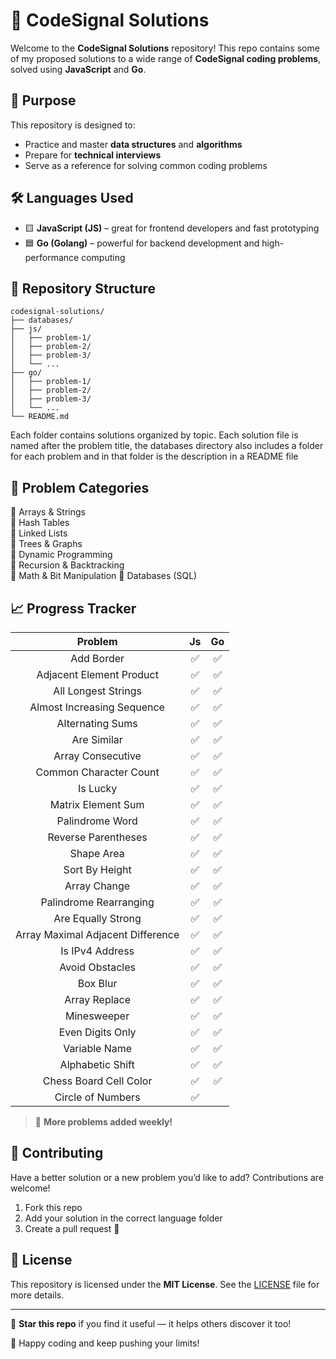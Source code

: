 # 🧠 CodeSignal Solutions

Welcome to the **CodeSignal Solutions** repository! This repo contains some of my proposed solutions to a wide range of **CodeSignal coding problems**, solved using **JavaScript** and **Go**.

## 🚀 Purpose

This repository is designed to:
- Practice and master **data structures** and **algorithms**
- Prepare for **technical interviews**
- Serve as a reference for solving common coding problems

## 🛠️ Languages Used

- 🟨 **JavaScript (JS)** – great for frontend developers and fast prototyping
- 🟦 **Go (Golang)** – powerful for backend development and high-performance computing

## 📂 Repository Structure

```
codesignal-solutions/
├── databases/
├── js/
│   ├── problem-1/
│   ├── problem-2/
│   ├── problem-3/
│   └── ...
├── go/
│   ├── problem-1/
│   ├── problem-2/
│   ├── problem-3/
│   └── ...
└── README.md
```

Each folder contains solutions organized by topic. Each solution file is named after the problem title, the databases directory also includes a folder for each problem and in that folder is the description in a README file
<!-- and includes:
- ✅ Problem description
- ✅ Time and space complexity
- ✅ Clear and concise code
- ✅ Comments explaining the logic -->

## 🧩 Problem Categories

🔹 Arrays & Strings  
🔹 Hash Tables  
🔹 Linked Lists  
🔹 Trees & Graphs  
🔹 Dynamic Programming  
🔹 Recursion & Backtracking  
🔹 Math & Bit Manipulation 
🔹 Databases (SQL)


## 📈 Progress Tracker


|         **Problem**        | **Js** | **Go** |
|:--------------------------:|:--------------:|:------:|
|         Add Border         |        ✅       |    ✅   |
|  Adjacent Element Product  |        ✅       |    ✅   |
|     All Longest Strings    |        ✅       |    ✅   |
| Almost Increasing Sequence |        ✅       |    ✅   |
|      Alternating Sums      |        ✅       |    ✅   |
|         Are Similar        |        ✅       |    ✅   |
|      Array Consecutive     |        ✅       |    ✅   |
|   Common Character Count   |        ✅       |    ✅   |
|          Is Lucky          |        ✅       |    ✅   |
|     Matrix Element Sum     |        ✅       |    ✅   |
|       Palindrome Word      |        ✅       |    ✅   |
|     Reverse Parentheses    |        ✅       |    ✅   |
|         Shape Area         |        ✅       |    ✅   |
|       Sort By Height       |        ✅       |    ✅   |
|        Array Change        |        ✅       |    ✅   |
|   Palindrome Rearranging   |        ✅       |    ✅   |
|   Are Equally Strong       |        ✅       |    ✅   |
|Array Maximal Adjacent Difference|        ✅       |   ✅    |
|   Is IPv4 Address          |        ✅       |    ✅   |
|   Avoid Obstacles          |        ✅       |    ✅   |
|   Box Blur                 |        ✅       |    ✅   |
|   Array Replace            |        ✅       |    ✅   |
|   Minesweeper              |        ✅       |    ✅   |
|   Even Digits Only         |        ✅       |    ✅   |
|   Variable Name            |        ✅       |    ✅   |
|   Alphabetic Shift         |        ✅       |    ✅   |
|   Chess Board Cell Color   |        ✅       |    ✅   |
|   Circle of Numbers        |        ✅       |       |


> 🧠 **More problems added weekly!**

## 🤝 Contributing

Have a better solution or a new problem you’d like to add? Contributions are welcome!

1. Fork this repo
2. Add your solution in the correct language folder
3. Create a pull request 🚀

## 📄 License

This repository is licensed under the **MIT License**. See the [LICENSE](LICENSE) file for more details.

---

🌟 **Star this repo** if you find it useful — it helps others discover it too!

💬 Happy coding and keep pushing your limits!